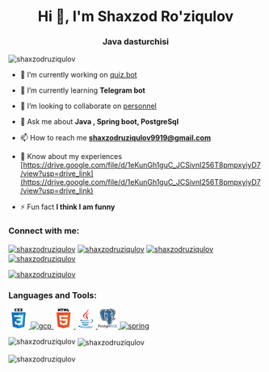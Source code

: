 <h1 align="center">Hi 👋, I'm Shaxzod Ro'ziqulov</h1>
<h3 align="center">Java dasturchisi</h3>

<p align="left"> <img src="https://komarev.com/ghpvc/?username=shaxzodruziqulov&label=Profile%20views&color=0e75b6&style=flat" alt="shaxzodruziqulov" /> </p>


- 🔭 I’m currently working on [quiz.bot](https://github.com/ShaxzodRuziqulov/quiz.bot)

- 🌱 I’m currently learning **Telegram bot**

- 👯 I’m looking to collaborate on [personnel](https://github.com/ShaxzodRuziqulov/personnel)

- 💬 Ask me about **Java , Spring boot, PostgreSql**

- 📫 How to reach me **shaxzodruziqulov9919@gmail.com**

- 📄 Know about my experiences [https://drive.google.com/file/d/1eKunGh1guC_JCSivnI256T8pmpxyiyD7/view?usp=drive_link](https://drive.google.com/file/d/1eKunGh1guC_JCSivnI256T8pmpxyiyD7/view?usp=drive_link)

- ⚡ Fun fact **I think I am funny**

<h3 align="left">Connect with me:</h3>
<p align="left">
<a href="https://dev.to/shaxzodruziqulov" target="blank"><img align="center" src="https://raw.githubusercontent.com/rahuldkjain/github-profile-readme-generator/master/src/images/icons/Social/devto.svg" alt="shaxzodruziqulov" height="30" width="40" /></a>
<a href="https://linkedin.com/in/shaxzodruziqulov" target="blank"><img align="center" src="https://raw.githubusercontent.com/rahuldkjain/github-profile-readme-generator/master/src/images/icons/Social/linked-in-alt.svg" alt="shaxzodruziqulov" height="30" width="40" /></a>
<a href="https://fb.com/shaxzodruziqulov" target="blank"><img align="center" src="https://raw.githubusercontent.com/rahuldkjain/github-profile-readme-generator/master/src/images/icons/Social/facebook.svg" alt="shaxzodruziqulov" height="30" width="40" /></a>
<a href="https://instagram.com/shaxzodruziqulov" target="blank"><img align="center" src="https://raw.githubusercontent.com/rahuldkjain/github-profile-readme-generator/master/src/images/icons/Social/instagram.svg" alt="shaxzodruziqulov" height="30" width="40" /></a>
</p>

<p align="left"> <a href="https://github.com/ryo-ma/github-profile-trophy"><img src="https://github-profile-trophy.vercel.app/?username=shaxzodruziqulov" alt="shaxzodruziqulov" /></a> </p>
<h3 align="left">Languages and Tools:</h3>
<p align="left"> <a href="https://www.w3schools.com/css/" target="_blank" rel="noreferrer"> <img src="https://raw.githubusercontent.com/devicons/devicon/master/icons/css3/css3-original-wordmark.svg" alt="css3" width="40" height="40"/> </a> <a href="https://cloud.google.com" target="_blank" rel="noreferrer"> <img src="https://www.vectorlogo.zone/logos/google_cloud/google_cloud-icon.svg" alt="gcp" width="40" height="40"/> </a> <a href="https://www.w3.org/html/" target="_blank" rel="noreferrer"> <img src="https://raw.githubusercontent.com/devicons/devicon/master/icons/html5/html5-original-wordmark.svg" alt="html5" width="40" height="40"/> </a> <a href="https://www.java.com" target="_blank" rel="noreferrer"> <img src="https://raw.githubusercontent.com/devicons/devicon/master/icons/java/java-original.svg" alt="java" width="40" height="40"/> </a> <a href="https://www.postgresql.org" target="_blank" rel="noreferrer"> <img src="https://raw.githubusercontent.com/devicons/devicon/master/icons/postgresql/postgresql-original-wordmark.svg" alt="postgresql" width="40" height="40"/> </a> <a href="https://spring.io/" target="_blank" rel="noreferrer"> <img src="https://www.vectorlogo.zone/logos/springio/springio-icon.svg" alt="spring" width="40" height="40"/> </a> </p>

<p><img align="left" src="https://github-readme-stats.vercel.app/api/top-langs?username=shaxzodruziqulov&show_icons=true&locale=en&layout=compact" alt="shaxzodruziqulov" /></p>

<p>&nbsp;<img align="center" src="https://github-readme-stats.vercel.app/api?username=shaxzodruziqulov&show_icons=true&locale=en" alt="shaxzodruziqulov" /></p>

<p><img align="center" src="https://github-readme-streak-stats.herokuapp.com/?user=shaxzodruziqulov&" alt="shaxzodruziqulov" /></p>
